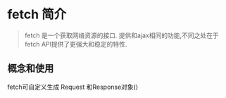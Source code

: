 # fetch 简介
> fetch 是一个获取网络资源的接口. 提供和ajax相同的功能,不同之处在于fetch API提供了更强大和稳定的特性.

## 概念和使用
fetch可自定义生成 Request 和Response对象()